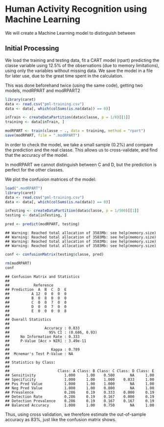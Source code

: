 Human Activity Recognition using Machine Learning
========================================================

We will create a Machine Learning model to distinguish between 

## Initial Processing

We load the training and testing data, fit a CART model (rpart) predicting the classe variable using 12.5% of the observations (due to memory limitations), using only the variables without missing data. We save the model in a file for later use, due to the great time spent in the calculation.

This was done beforehand twice (using the same code), getting two models, modRPART and modRPART2


```r
library(caret)
data <- read.csv("pml-training.csv")
data <- data[, which(colSums(is.na(data)) == 0)]

inTrain <- createDataPartition(data$classe, p = 1/8)[[1]]
training <- data[inTrain, ]

modRPART <- train(classe ~ ., data = training, method = "rpart")
save(modRPART, file = ".modRPART")
```


In order to check the model, we take a small sample (0.2%) and compare the prediction and the real classe. This allows us to cross-validate, and find that the accuracy of the model. 

In modRPART we cannot distinguish between C and D, but the prediction is perfect for the other classes.

We plot the confusion matrices of the model:

```r
load(".modRPART")
library(caret)
data <- read.csv("pml-training.csv")
data <- data[, which(colSums(is.na(data)) == 0)]

inTesting <- createDataPartition(data$classe, p = 1/500)[[1]]
testing <- data[inTesting, ]

pred <- predict(modRPART, testing)
```

```
## Warning: Reached total allocation of 3583Mb: see help(memory.size)
## Warning: Reached total allocation of 3583Mb: see help(memory.size)
## Warning: Reached total allocation of 3583Mb: see help(memory.size)
## Warning: Reached total allocation of 3583Mb: see help(memory.size)
```

```r
conf <- confusionMatrix(testing$classe, pred)

rm(modRPART)
conf
```

```
## Confusion Matrix and Statistics
## 
##           Reference
## Prediction  A  B  C  D  E
##          A 12  0  0  0  0
##          B  0  8  0  0  0
##          C  0  0  7  0  0
##          D  0  0  7  0  0
##          E  0  0  0  0  8
## 
## Overall Statistics
##                                        
##                Accuracy : 0.833        
##                  95% CI : (0.686, 0.93)
##     No Information Rate : 0.333        
##     P-Value [Acc > NIR] : 3.49e-11     
##                                        
##                   Kappa : 0.789        
##  Mcnemar's Test P-Value : NA           
## 
## Statistics by Class:
## 
##                      Class: A Class: B Class: C Class: D Class: E
## Sensitivity             1.000     1.00    0.500       NA     1.00
## Specificity             1.000     1.00    1.000    0.833     1.00
## Pos Pred Value          1.000     1.00    1.000       NA     1.00
## Neg Pred Value          1.000     1.00    0.800       NA     1.00
## Prevalence              0.286     0.19    0.333    0.000     0.19
## Detection Rate          0.286     0.19    0.167    0.000     0.19
## Detection Prevalence    0.286     0.19    0.167    0.167     0.19
## Balanced Accuracy       1.000     1.00    0.750       NA     1.00
```


Thus, using cross validation, we therefore estimate the out-of-sample accuracy as 83%, just like the confusion matrix shows.

